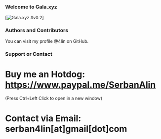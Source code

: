 ### Welcome to Gala.xyz
[![Gala.xyz #v0.2](https://github.com/4lin/Gala.xyz/releases)]

### Authors and Contributors
You can visit my profile @4lin on GitHub.
 
### Support or Contact
# Buy me an Hotdog: https://www.paypal.me/SerbanAlin 
(Press Ctrl+Left Click to open in a new window)
# Contact via Email: serban4lin[at]gmail[dot]com
